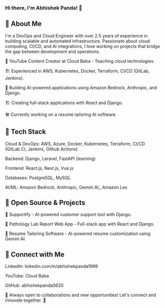### Hi there, I'm Abhishek Panda! 👋

## 🚀 About Me

I'm a DevOps and Cloud Engineer with over 2.5 years of experience in building scalable and automated infrastructure. Passionate about cloud computing, CI/CD, and AI integrations, I love working on projects that bridge the gap between development and operations.

🎥 YouTube Content Creator at Cloud Baba - Teaching cloud technologies.

🏗️ Experienced in AWS, Kubernetes, Docker, Terraform, CI/CD (GitLab, Jenkins).

🤖 Building AI-powered applications using Amazon Bedrock, Anthropic, and Django.

🏗️ Creating full-stack applications with React and Django.

🛠️ Currently working on a resume tailoring AI software.

## 🔧 Tech Stack

Cloud & DevOps: AWS, Azure, Docker, Kubernetes, Terraform, CI/CD (GitLab CI, Jenkins, Github Actions)

Backend: Django, Laravel, FastAPI (learning)

Frontend: React.js, Next.js, Vue.js

Databases: PostgreSQL, MySQL

AI/ML: Amazon Bedrock, Anthropic, Gemini AI,, Amazon Lex

## 🌱 Open Source & Projects

🔹 Supportify - AI-powered customer support tool with Django.

🔹 Pathology Lab Report Web App - Full-stack app with React and Django.

🔹 Resume Tailoring Software - AI-powered resume customization using Gemini AI.

## 📩 Connect with Me

LinkedIn: linkedin.com/in/abhishekpanda1999

YouTube: Cloud Baba 

GitHub: abhishekpanda0620

🚀 Always open to collaborations and new opportunities! Let's connect and innovate together. 🤝

